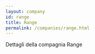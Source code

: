 ```yaml
---
layout: company
id: range
title: Range
permalink: /companies/range.html
---
```


Dettagli della compagnia Range